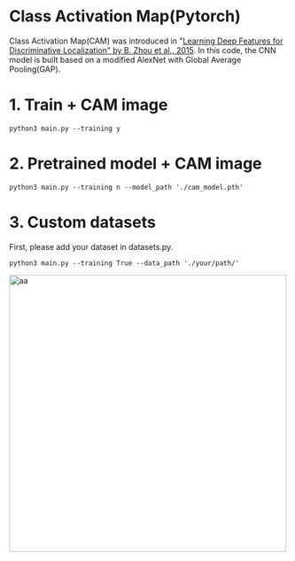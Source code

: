 # Class Activation Map(Pytorch)

Class Activation Map(CAM) was introduced in "[Learning Deep Features for Discriminative Localization" by B. Zhou et al., 2015](https://arxiv.org/abs/1512.04150). In this code, the CNN model is built based on a modified AlexNet with Global Average Pooling(GAP). 
# 1. Train + CAM image
```
python3 main.py --training y
```

# 2. Pretrained model + CAM image
```
python3 main.py --training n --model_path './cam_model.pth'
```

# 3. Custom datasets
First, please add your dataset in datasets.py.
```
python3 main.py --training True --data_path './your/path/'
```
<img width="500" alt="aa" src="https://user-images.githubusercontent.com/52735725/95685248-08f47c00-0bf7-11eb-9864-204d68703599.png">

